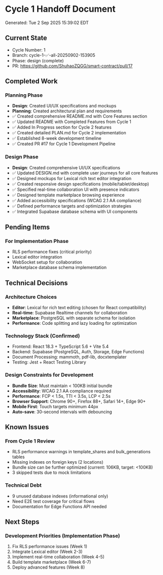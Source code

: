 # Cycle 1 Handoff Document

Generated: Tue  2 Sep 2025 15:39:02 EDT

## Current State
- Cycle Number: 1
- Branch: cycle-1-✅-all-20250902-153905
- Phase: design (complete)
- PR: https://github.com/ShuhaoZQGG/smart-contract/pull/17

## Completed Work
### Planning Phase
- **Design**: Created UI/UX specifications and mockups
- **Planning**: Created architectural plan and requirements
- ✅ Created comprehensive README.md with Core Features section
- ✅ Updated README with Completed Features from Cycle 1
- ✅ Added In Progress section for Cycle 2 features
- ✅ Created detailed PLAN.md for Cycle 2 implementation
- ✅ Established 8-week development timeline
- ✅ Created PR #17 for Cycle 1 Development Pipeline

### Design Phase
- **Design**: Created comprehensive UI/UX specifications
- ✅ Updated DESIGN.md with complete user journeys for all core features
- ✅ Designed mockups for Lexical rich text editor integration
- ✅ Created responsive design specifications (mobile/tablet/desktop)
- ✅ Specified real-time collaboration UI with presence indicators
- ✅ Designed template marketplace browsing experience
- ✅ Added accessibility specifications (WCAG 2.1 AA compliance)
- ✅ Defined performance targets and optimization strategies
- ✅ Integrated Supabase database schema with UI components

## Pending Items
### For Implementation Phase
- RLS performance fixes (critical priority)
- Lexical editor integration
- WebSocket setup for collaboration
- Marketplace database schema implementation

## Technical Decisions
### Architecture Choices
- **Editor**: Lexical for rich text editing (chosen for React compatibility)
- **Real-time**: Supabase Realtime channels for collaboration
- **Marketplace**: PostgreSQL with separate schema for isolation
- **Performance**: Code splitting and lazy loading for optimization

### Technology Stack (Confirmed)
- Frontend: React 18.3 + TypeScript 5.6 + Vite 5.4
- Backend: Supabase (PostgreSQL, Auth, Storage, Edge Functions)
- Document Processing: mammoth, pdf-lib, docxtemplater
- Testing: Jest + React Testing Library

### Design Constraints for Development
- **Bundle Size**: Must maintain < 100KB initial bundle
- **Accessibility**: WCAG 2.1 AA compliance required
- **Performance**: FCP < 1.5s, TTI < 3.5s, LCP < 2.5s
- **Browser Support**: Chrome 90+, Firefox 88+, Safari 14+, Edge 90+
- **Mobile First**: Touch targets minimum 44px
- **Auto-save**: 30-second intervals with debouncing

## Known Issues
### From Cycle 1 Review
- RLS performance warnings in template_shares and bulk_generations tables
- Missing indexes on foreign keys (2 locations)
- Bundle size can be further optimized (current: 106KB, target: <100KB)
- 3 skipped tests due to mock limitations

### Technical Debt
- 9 unused database indexes (informational only)
- Need E2E test coverage for critical flows
- Documentation for Edge Functions API needed

## Next Steps
### Development Priorities (Implementation Phase)
1. Fix RLS performance issues (Week 1)
2. Integrate Lexical editor (Week 2-3)
3. Implement real-time collaboration (Week 4-5)
4. Build template marketplace (Week 6-7)
5. Deploy advanced features (Week 8)

